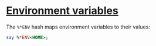 [1]: https://rosettacode.org/wiki/Environment_variables

# [Environment variables][1]

The `%*ENV` hash maps environment variables to their values:

```perl
say %*ENV<HOME>;
```